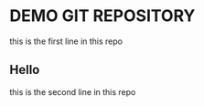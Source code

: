 # DEMO GIT REPOSITORY

this is the first line in this repo

## Hello

this is the second line in this repo

